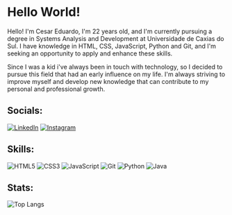 <div style="justify-content: center;">
<h1>Hello World!</h1>
</div>

Hello! I'm Cesar Eduardo, I'm 22 years old, and I'm currently pursuing a degree in Systems Analysis and Development at Universidade de Caxias do Sul. I have knowledge in HTML, CSS, JavaScript, Python and Git, and I'm seeking an opportunity to apply and enhance these skills.

Since I was a kid i've always been in touch with technology, so I decided to pursue this field that had an early influence on my life. I'm always striving to improve myself and develop new knowledge that can contribute to my personal and professional growth.

## Socials:
[![LinkedIn](https://img.shields.io/badge/LinkedIn-0A66C2.svg?style=for-the-badge&logo=LinkedIn&logoColor=white)](https://www.linkedin.com/in/cesar-eduardo1/)
[![Instagram](https://img.shields.io/badge/Instagram-E4405F.svg?style=for-the-badge&logo=Instagram&logoColor=white)](https://www.instagram.com/ceduardo013/)

## Skills:
![HTML5](https://img.shields.io/badge/HTML5-E34F26.svg?style=for-the-badge&logo=HTML5&logoColor=white)
![CSS3](https://img.shields.io/badge/CSS3-1572B6.svg?style=for-the-badge&logo=CSS3&logoColor=white)
![JavaScript](https://img.shields.io/badge/JavaScript-F7DF1E.svg?style=for-the-badge&logo=JavaScript&logoColor=black)
![Git](https://img.shields.io/badge/Git-F05032.svg?style=for-the-badge&logo=Git&logoColor=white)
![Python](https://img.shields.io/badge/python-3670A0?style=for-the-badge&logo=python&logoColor=ffdd54)
![Java](https://img.shields.io/badge/java-%23ED8B00.svg?style=for-the-badge&logo=openjdk&logoColor=white)


## Stats:
![Top Langs](https://github-readme-stats-git-masterrstaa-rickstaa.vercel.app/api/top-langs/?username=ceza01&layout=compact&bg_color=000&border_color=30A3DC&title_color=fff&text_color=FFF)

<!--
**ceza01/ceza01** is a ✨ _special_ ✨ repository because its `README.md` (this file) appears on your GitHub profile.

Here are some ideas to get you started:

- 🔭 I’m currently working on ...
- 🌱 I’m currently learning ...
- 👯 I’m looking to collaborate on ...
- 🤔 I’m looking for help with ...
- 💬 Ask me about ...
- 📫 How to reach me: ...
- 😄 Pronouns: ...
- ⚡ Fun fact: ...
-->
